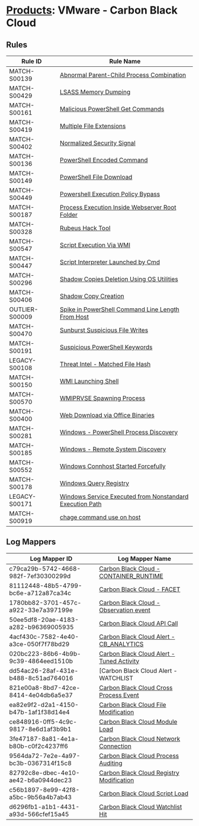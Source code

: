# [Products](README.md): VMware - Carbon Black Cloud

## Rules

|Rule ID|Rule Name|
|----|----|
|MATCH-S00139|[Abnormal Parent-Child Process Combination](../rules/MATCH-S00139.md)|
|MATCH-S00429|[LSASS Memory Dumping](../rules/MATCH-S00429.md)|
|MATCH-S00161|[Malicious PowerShell Get Commands](../rules/MATCH-S00161.md)|
|MATCH-S00419|[Multiple File Extensions](../rules/MATCH-S00419.md)|
|MATCH-S00402|[Normalized Security Signal](../rules/MATCH-S00402.md)|
|MATCH-S00136|[PowerShell Encoded Command](../rules/MATCH-S00136.md)|
|MATCH-S00149|[PowerShell File Download](../rules/MATCH-S00149.md)|
|MATCH-S00449|[Powershell Execution Policy Bypass](../rules/MATCH-S00449.md)|
|MATCH-S00187|[Process Execution Inside Webserver Root Folder](../rules/MATCH-S00187.md)|
|MATCH-S00328|[Rubeus Hack Tool](../rules/MATCH-S00328.md)|
|MATCH-S00547|[Script Execution Via WMI](../rules/MATCH-S00547.md)|
|MATCH-S00447|[Script Interpreter Launched by Cmd](../rules/MATCH-S00447.md)|
|MATCH-S00296|[Shadow Copies Deletion Using OS Utilities](../rules/MATCH-S00296.md)|
|MATCH-S00406|[Shadow Copy Creation](../rules/MATCH-S00406.md)|
|OUTLIER-S00009|[Spike in PowerShell Command Line Length From Host](../rules/OUTLIER-S00009.md)|
|MATCH-S00470|[Sunburst Suspicious File Writes](../rules/MATCH-S00470.md)|
|MATCH-S00191|[Suspicious PowerShell Keywords](../rules/MATCH-S00191.md)|
|LEGACY-S00108|[Threat Intel - Matched File Hash](../rules/LEGACY-S00108.md)|
|MATCH-S00150|[WMI Launching Shell](../rules/MATCH-S00150.md)|
|MATCH-S00570|[WMIPRVSE Spawning Process](../rules/MATCH-S00570.md)|
|MATCH-S00400|[Web Download via Office Binaries](../rules/MATCH-S00400.md)|
|MATCH-S00281|[Windows - PowerShell Process Discovery](../rules/MATCH-S00281.md)|
|MATCH-S00185|[Windows - Remote System Discovery](../rules/MATCH-S00185.md)|
|MATCH-S00552|[Windows Connhost Started Forcefully](../rules/MATCH-S00552.md)|
|MATCH-S00178|[Windows Query Registry](../rules/MATCH-S00178.md)|
|LEGACY-S00171|[Windows Service Executed from Nonstandard Execution Path](../rules/LEGACY-S00171.md)|
|MATCH-S00919|[chage command use on host](../rules/MATCH-S00919.md)|


## Log Mappers

|Log Mapper ID|Log Mapper Name|
|----|----|
|c79ca29b-5742-4668-982f-7ef30300299d|[Carbon Black Cloud - CONTAINER_RUNTIME](../mappings/c79ca29b-5742-4668-982f-7ef30300299d.md)|
|81112448-48b5-4799-bc6e-a712a87ca34c|[Carbon Black Cloud - FACET](../mappings/81112448-48b5-4799-bc6e-a712a87ca34c.md)|
|1780bb82-3701-457c-a922-33e7a397199e|[Carbon Black Cloud - Observation event](../mappings/1780bb82-3701-457c-a922-33e7a397199e.md)|
|50ee5df8-20ae-4183-a282-b96369005935|[Carbon Black Cloud API Call](../mappings/50ee5df8-20ae-4183-a282-b96369005935.md)|
|4acf430c-7582-4e40-a3ce-050f7f78bd29|[Carbon Black Cloud Alert - CB_ANALYTICS](../mappings/4acf430c-7582-4e40-a3ce-050f7f78bd29.md)|
|020bc223-86b6-4b9b-9c39-4864eed1510b|[Carbon Black Cloud Alert - Tuned Activity](../mappings/020bc223-86b6-4b9b-9c39-4864eed1510b.md)|
|dd54ac26-28af-431e-b488-8c51ad764016|[Carbon Black Cloud Alert - WATCHLIST|DEVICE_CONTROL|HOST_BASED_FIREWALL|INTRUSION_DETECTION_SYSTEM](../mappings/dd54ac26-28af-431e-b488-8c51ad764016.md)|
|821e00a8-8bd7-42ce-8414-4e04db6a5e37|[Carbon Black Cloud Cross Process Event](../mappings/821e00a8-8bd7-42ce-8414-4e04db6a5e37.md)|
|ea82e9f2-d2a1-4150-b47b-1af1f38d14e4|[Carbon Black Cloud File Modification](../mappings/ea82e9f2-d2a1-4150-b47b-1af1f38d14e4.md)|
|ce848916-0ff5-4c9c-9817-8e6d1af3b9b1|[Carbon Black Cloud Module Load](../mappings/ce848916-0ff5-4c9c-9817-8e6d1af3b9b1.md)|
|3fe47187-8a81-4e1a-b80b-c0f2c4237ff6|[Carbon Black Cloud Network Connection](../mappings/3fe47187-8a81-4e1a-b80b-c0f2c4237ff6.md)|
|9564da72-7e2e-4a97-bc3b-0367314f15c8|[Carbon Black Cloud Process Auditing](../mappings/9564da72-7e2e-4a97-bc3b-0367314f15c8.md)|
|82792c8e-dbec-4e10-ae42-b6a0944dec23|[Carbon Black Cloud Registry Modification](../mappings/82792c8e-dbec-4e10-ae42-b6a0944dec23.md)|
|c56b1897-8e99-42f8-a5bc-9b56a4b7ab43|[Carbon Black Cloud Script Load](../mappings/c56b1897-8e99-42f8-a5bc-9b56a4b7ab43.md)|
|d6296fb1-a1b1-4431-a93d-566cfef15a45|[Carbon Black Cloud Watchlist Hit](../mappings/d6296fb1-a1b1-4431-a93d-566cfef15a45.md)|


